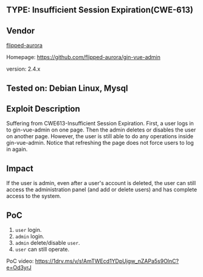## TYPE: Insufficient Session Expiration(CWE-613)

## Vendor
[flipped-aurora](https://github.com/flipped-aurora)

Homepage: https://github.com/flipped-aurora/gin-vue-admin

version: 2.4.x

## Tested on: Debian Linux, Mysql

## Exploit Description
Suffering from CWE613-Insufficient Session Expiration. 
First, a user logs in to gin-vue-admin on one page. Then the admin deletes or disables the user on another page. However, the user is still able to do any operations inside gin-vue-admin. Notice that refreshing the page does not force users to log in again.

## Impact
If the user is admin, even after a user's account is deleted, the user can still access the administration panel (and add or delete users) and has complete access to the system.

## PoC
1. `user` login.
2. `admin` login.
3. `admin` delete/disable `user`.
4. `user` can still operate.

PoC video: https://1drv.ms/v/s!AmTWEcd1YDpUjgw_nZAPa5s9OlnC?e=Od3yrJ
